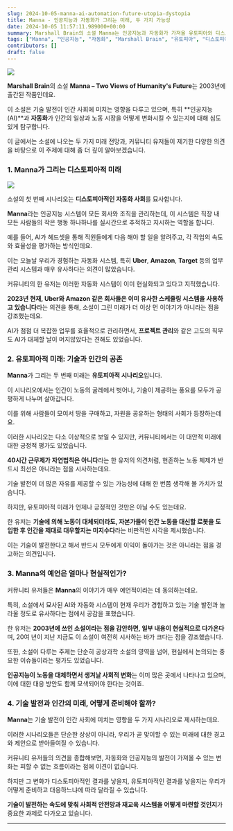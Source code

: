 ```yaml
---
slug: 2024-10-05-manna-ai-automation-future-utopia-dystopia
title: Manna - 인공지능과 자동화가 그리는 미래, 두 가지 가능성
date: 2024-10-05 11:57:11.989000+00:00
summary: Marshall Brain의 소설 Manna는 인공지능과 자동화가 가져올 유토피아와 디스토피아적 미래를 그립니다. 기술이 인간 사회에 어떤 변화를 가져올지에 대한 두 가지 시나리오를 제시합니다.
tags: ["Manna", "인공지능", "자동화", "Marshall Brain", "유토피아", "디스토피아"]
contributors: []
draft: false
---
```


![](https://blogger.googleusercontent.com/img/a/AVvXsEg_FltoXTfwpKUgXeSQ1Nip3dePgGbBNpqEsdCRIaxSrmcZoj8JJdcotDYxQT254UcTKZaQIsqsbAGtRA_3ER3ODVX_b4pXYj5fq9p7DeT2dHl631vYWer8fbA3AGgzCkTiaiwl13puFk-rxzBKnWuVPmMRDMpRjrc6unqAxZIEprLONODEejRqA0r-A2Q)

**Marshall Brain**의 소설 **Manna – Two Views of Humanity's Future**는 2003년에 출간된 작품인데요.

이 소설은 기술 발전이 인간 사회에 미치는 영향을 다루고 있으며, 특히 **인공지능(AI)**과 **자동화**가 인간의 일상과 노동 시장을 어떻게 변화시킬 수 있는지에 대해 심도 있게 탐구합니다.

이 글에서는 소설에 나오는 두 가지 미래 전망과, 커뮤니티 유저들이 제기한 다양한 의견을 바탕으로 이 주제에 대해 좀 더 깊이 알아보겠습니다.

### 1. Manna가 그리는 디스토피아적 미래

![](https://blogger.googleusercontent.com/img/a/AVvXsEgFxhD1Lwzpwbl-xYwxGniFM-fAWAvkU1lmyUvSVgR5dJk6EKSduVmjZtENNGub_LxfqI8pO6CpacsUj78a4oVFrkCBpZI7KGVbkM4NcpNPvdP90OodukaGwVG1ctSdP6SMwtQuivtXiwxaC640RcCvQwBi_WNNPiP9nboccgZQuNRgUjWo-siX88sAUno)

소설의 첫 번째 시나리오는 **디스토피아적인 자동화 사회**를 묘사합니다.

**Manna**라는 인공지능 시스템이 모든 회사와 조직을 관리하는데, 이 시스템은 직장 내 모든 사람들의 작은 행동 하나하나를 실시간으로 추적하고 지시하는 역할을 합니다.

예를 들어, AI가 헤드셋을 통해 직원들에게 다음 해야 할 일을 알려주고, 각 작업의 속도와 효율성을 평가하는 방식인데요.

이는 오늘날 우리가 경험하는 자동화 시스템, 특히 **Uber**, **Amazon**, **Target** 등의 업무 관리 시스템과 매우 유사하다는 의견이 많았습니다.

커뮤니티의 한 유저는 이러한 자동화 시스템이 이미 현실화되고 있다고 지적했습니다.

**2023년 현재, Uber와 Amazon 같은 회사들은 이미 유사한 스케줄링 시스템을 사용하고 있습니다**라는 의견을 통해, 소설이 그린 미래가 더 이상 먼 이야기가 아니라는 점을 강조했는데요.

AI가 점점 더 복잡한 업무를 효율적으로 관리하면서, **프로젝트 관리**와 같은 고도의 직무도 AI가 대체할 날이 머지않았다는 견해도 있었습니다.

### 2. 유토피아적 미래: 기술과 인간의 공존

**Manna**가 그리는 두 번째 미래는 **유토피아적 시나리오**입니다.

이 시나리오에서는 인간이 노동의 굴레에서 벗어나, 기술이 제공하는 풍요를 모두가 공평하게 나누며 살아갑니다.

이를 위해 사람들이 모여서 땅을 구매하고, 자원을 공유하는 형태의 사회가 등장하는데요.

이러한 시나리오는 다소 이상적으로 보일 수 있지만, 커뮤니티에서는 이 대안적 미래에 대한 긍정적 평가도 있었습니다.

**40시간 근무제가 자연법칙은 아니다**라는 한 유저의 의견처럼, 현존하는 노동 체제가 반드시 최선은 아니라는 점을 시사하는데요.

기술 발전이 더 많은 자유를 제공할 수 있는 가능성에 대해 한 번쯤 생각해 볼 가치가 있습니다.

하지만, 유토피아적 미래가 언제나 긍정적인 것만은 아닐 수도 있는데요.

한 유저는 **기술에 의해 노동이 대체되더라도, 자본가들이 인간 노동을 대신할 로봇을 도입한 후 인간을 제대로 대우할지는 미지수다**라는 비판적인 시각을 제시했습니다.

이는 기술이 발전한다고 해서 반드시 모두에게 이익이 돌아가는 것은 아니라는 점을 경고하는 의견입니다.

### 3. Manna의 예언은 얼마나 현실적인가?

커뮤니티 유저들은 **Manna**의 이야기가 매우 예언적이라는 데 동의하는데요.

특히, 소설에서 묘사된 AI와 자동화 시스템이 현재 우리가 경험하고 있는 기술 발전과 놀라울 정도로 유사하다는 점에서 공감을 표했습니다.

한 유저는 **2003년에 쓰인 소설이라는 점을 감안하면, 일부 내용이 현실적으로 다가온다**며, 20여 년이 지난 지금도 이 소설이 여전히 시사하는 바가 크다는 점을 강조했습니다.

또한, 소설이 다루는 주제는 단순히 공상과학 소설의 영역을 넘어, 현실에서 논의되는 중요한 이슈들이라는 평가도 있었습니다.

**인공지능이 노동을 대체하면서 생겨날 사회적 변화**는 이미 많은 곳에서 나타나고 있으며, 이에 대한 대응 방안도 함께 모색되어야 한다는 것이죠.

### 4. 기술 발전과 인간의 미래, 어떻게 준비해야 할까?

**Manna**는 기술 발전이 인간 사회에 미치는 영향을 두 가지 시나리오로 제시하는데요.

이러한 시나리오들은 단순한 상상이 아니라, 우리가 곧 맞이할 수 있는 미래에 대한 경고와 제안으로 받아들여질 수 있습니다.

커뮤니티 유저들의 의견을 종합해보면, 자동화와 인공지능의 발전이 가져올 수 있는 변화는 피할 수 없는 흐름이라는 점에 이견이 없습니다.

하지만 그 변화가 디스토피아적인 결과를 낳을지, 유토피아적인 결과를 낳을지는 우리가 어떻게 준비하고 대응하느냐에 따라 달라질 수 있습니다.

**기술이 발전하는 속도에 맞춰 사회적 안전망과 재교육 시스템을 어떻게 마련할 것인지**가 중요한 과제로 다가오고 있습니다.

---

